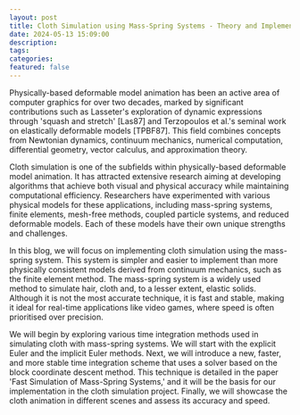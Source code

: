 ```yaml
---
layout: post
title: Cloth Simulation using Mass-Spring Systems - Theory and Implementation
date: 2024-05-13 15:09:00
description:
tags:
categories: 
featured: false
---
```


Physically-based deformable model animation has been an active area of computer graphics for over two decades, marked by significant contributions such as Lasseter's exploration of dynamic expressions through 'squash and stretch' [Las87] and Terzopoulos et al.'s seminal work on elastically deformable models [TPBF87]. This field combines concepts from Newtonian dynamics, continuum mechanics, numerical computation, differential geometry, vector calculus, and approximation theory.

Cloth simulation is one of the subfields within physically-based deformable model animation. It has attracted extensive research aiming at developing algorithms that achieve both visual and physical accuracy while maintaining computational efficiency. Researchers have experimented with various physical models for these applications, including mass-spring systems, finite elements, mesh-free methods, coupled particle systems, and reduced deformable models. Each of these models have their own unique strengths and challenges.
 
In this blog, we will focus on implementing cloth simulation using the mass-spring system. This system is simpler and easier to implement than more physically consistent models derived from continuum mechanics, such as the finite element method. The mass-spring system is a widely used method to simulate hair, cloth and, to a lesser extent, elastic solids. Although it is not the most accurate technique, it is fast and stable, making it ideal for real-time applications like video games, where speed is often prioritised over precision.
 
We will begin by exploring various time integration methods used in simulating cloth with mass-spring systems. We will start with the explicit Euler and the implicit Euler methods. Next, we will introduce a new, faster, and more stable time integration scheme that uses a solver based on the block coordinate descent method. This technique is detailed in the paper 'Fast Simulation of Mass-Spring Systems,' and it will be the basis for our implementation in the cloth simulation project. Finally, we will showcase the cloth animation in different scenes and assess its accuracy and speed.
